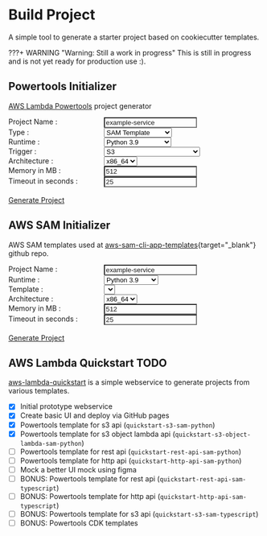 # Build Project

A simple tool to generate a starter project based on cookiecutter templates.

???+ WARNING "Warning: Still a work in progress"
    This is still in progress and is not yet ready for production use :).

<script>
function buildProject(form, path) {
    const name = form.elements["name"].value || "foo-service";
    const type = form.elements["type"].value || "sam";
    const memory = form.elements["memory"].value || "512";
    const timeout = form.elements["timeout"].value || "25";
    const architecture = form.elements["architecture"].value || "x86_64";
    const runtime = form.elements["runtime"].value;
    const trigger = form.elements["trigger"].value;
    let template = form.elements["template"].value;
    if (template !== "") {
      template = "aws-sam-cli-app-templates/" + template;
    }
    const baseUrl = 'https://4v2ies7g1m.execute-api.us-east-2.amazonaws.com/Prod';
    const uri = '/' + path + '?name=' + name + '&type=' + type + '&runtime=' + runtime + '&trigger=' + trigger + '&memory=' + memory + '&timeout=' + timeout + '&template=' + template + '&architecture=' + architecture;

    fetch(baseUrl + uri)
        .then(resp => resp.blob())
        .then(blob => {
            const url = window.URL.createObjectURL(blob);
            const a = document.createElement('a');
            a.style.display = 'none';
            a.href = url;
            a.download = 'generated-project.zip';
            document.body.appendChild(a);
            a.click();
            window.URL.revokeObjectURL(url);
        })
        .catch(() => alert('Failed to generate project!'));
}

const templates = [
  "nodejs12.x/cookiecutter-typescript-app-template",
  "nodejs12.x/cookiecutter-aws-sam-hello-nodejs",
  "nodejs12.x/cookiecutter-quick-start-cloudwatch-events",
  "nodejs12.x/cookiecutter-aws-sam-step-functions-sample-app",
  "nodejs12.x/cookiecutter-quick-start-from-scratch",
  "nodejs12.x/cookiecutter-quick-start-sns",
  "nodejs12.x/cookiecutter-quick-start-s3",
  "nodejs12.x/cookiecutter-quick-start-sqs",
  "nodejs12.x/cookiecutter-quick-start-web",
  "nodejs14.x/cookiecutter-aws-sam-hello-nodejs",
  "nodejs14.x/cookiecutter-quick-start-cloudwatch-events",
  "nodejs14.x/cookiecutter-aws-sam-step-functions-sample-app",
  "nodejs14.x/cookiecutter-quick-start-from-scratch",
  "nodejs14.x/cookiecutter-quick-start-sns",
  "nodejs14.x/cookiecutter-quick-start-s3",
  "nodejs14.x/cookiecutter-quick-start-sqs",
  "nodejs14.x/cookiecutter-aws-sam-hello-typescript-nodejs",
  "nodejs14.x/cookiecutter-quick-start-web",
  "java8.al2/cookiecutter-aws-sam-hello-java-maven",
  "java8.al2/cookiecutter-aws-sam-eventbridge-schema-app-java-maven",
  "java8.al2/cookiecutter-aws-sam-eventbridge-hello-java-maven",
  "java8.al2/cookiecutter-aws-sam-step-functions-sample-app-gradle",
  "java8.al2/cookiecutter-aws-sam-hello-java-gradle",
  "java8.al2/cookiecutter-aws-sam-eventbridge-schema-app-java-gradle",
  "java8.al2/cookiecutter-aws-sam-step-functions-sample-app-maven",
  "java8.al2/cookiecutter-aws-sam-eventbridge-hello-java-gradle",
  "java11/cookiecutter-aws-sam-hello-java-maven",
  "java11/cookiecutter-aws-sam-eventbridge-schema-app-java-maven",
  "java11/cookiecutter-aws-sam-eventbridge-hello-java-maven",
  "java11/cookiecutter-aws-sam-step-functions-sample-app-gradle",
  "java11/cookiecutter-aws-sam-hello-java-gradle",
  "java11/cookiecutter-aws-sam-eventbridge-schema-app-java-gradle",
  "java11/cookiecutter-aws-sam-step-functions-sample-app-maven",
  "java11/cookiecutter-aws-sam-eventbridge-hello-java-gradle",
  "ruby2.7/cookiecutter-aws-sam-step-functions-sample-app",
  "ruby2.7/cookiecutter-aws-sam-hello-ruby",
  "python3.7/cookiecutter-aws-sam-eventbridge-schema-app-python",
  "python3.7/cookiecutter-aws-sam-hello-python",
  "python3.7/cookiecutter-aws-sam-step-functions-sample-app",
  "python3.7/cookiecutter-aws-sam-eventBridge-python",
  "python3.8/cookiecutter-aws-sam-eventbridge-schema-app-python",
  "python3.8/cookiecutter-aws-sam-hello-python",
  "python3.8/cookiecutter-aws-sam-step-functions-sample-app",
  "python3.8/cookiecutter-aws-sam-eventBridge-python",
  "python3.8/cookiecutter-aws-sam-efs-python",
  "python3.9/cookiecutter-aws-sam-eventbridge-schema-app-python",
  "python3.9/cookiecutter-aws-sam-hello-python",
  "python3.9/cookiecutter-aws-sam-step-functions-sample-app",
  "python3.9/cookiecutter-aws-sam-step-functions-etl-python",
  "python3.9/cookiecutter-aws-sam-eventBridge-python",
  "python3.9/cookiecutter-aws-sam-efs-python",
  "go1.x/cookiecutter-aws-sam-hello-golang",
  "go1.x/cookiecutter-aws-sam-hello-step-functions-sample-app",
  "dotnet6/cookiecutter-aws-sam-hello-dotnet",
  "dotnet6/cookiecutter-aws-sam-hello-powershell",
  "dotnet6/cookiecutter-aws-sam-hello-step-functions-sample-app",
  "dotnetcore3.1/cookiecutter-aws-sam-quick-start-s3-dotnet",
  "dotnetcore3.1/cookiecutter-aws-sam-quick-start-cloudwatch-events-dotnet",
  "dotnetcore3.1/cookiecutter-aws-sam-hello-step-functions-sample-app",
  "dotnetcore3.1/cookiecutter-aws-sam-hello-powershell",
  "dotnetcore3.1/cookiecutter-aws-sam-quick-start-sns-dotnet",
  "dotnetcore3.1/cookiecutter-aws-sam-hello-dotnet",
  "dotnetcore3.1/cookiecutter-aws-sam-quick-start-web-dotnet",
  "dotnetcore3.1/cookiecutter-aws-sam-quick-start-from-scratch-dotnet",
  "dotnetcore3.1/cookiecutter-aws-sam-quick-start-sqs-dotnet"
];
function runtimeChange() {
  const form = document.getElementById('buildSamProjectForm');
  const selectedRuntime = form.elements["runtime"].value;
  const templateSelect = document.getElementById("projectTemplate");
  templateSelect.innerHTML = "";
  templates.forEach(template => {
    if (template.startsWith(selectedRuntime)) {
      const option = document.createElement("option");
      option.value = template;
      option.text = template.replace(selectedRuntime + "/", "");
      templateSelect.appendChild(option);
    }
  });
}
</script>
<style>
#buildProjectForm label{
    float: left;
    width: 190px;
}
#buildProjectForm input{
    background-color: var(--md-code-bg-color);
    color: var(--md-code-fg-color);
}
#buildSamProjectForm label{
    float: left;
    width: 190px;
}
#buildSamProjectForm input{
    background-color: var(--md-code-bg-color);
    color: var(--md-code-fg-color);
}
</style>

## Powertools Initializer

[AWS Lambda Powertools](https://awslabs.github.io/aws-lambda-powertools-python/latest/) project generator

<form id="buildProjectForm">
  <input id="template" type="hidden" value=""/>
  <label for="projectName">Project Name :</label><input id="projectName" name="name" value="example-service"><br/>
  <label for="projectType">Type :</label>
  <select id="projectType" name="type">
    <option value="sam" selected>SAM Template</option>
    <option value="cdk">AWS CDK (TODO)</option>
  </select>
  <br/>
  <label for="projectType">Runtime :</label>
  <select id="projectRuntime" name="runtime">
    <option value="python3.9" selected>Python 3.9</option>
    <option value="typescript">Java (TODO)</option>
    <option value="typescript">Typescript (TODO)</option>
  </select>
  <br/>
  <label for="projectTrigger">Trigger :</label>
  <select id="projectTrigger" name="trigger">
    <option value="s3" selected>S3</option>
    <option value="s3-object-lambda">S3 Object Lambda</option>
    <option value="rest-api">API GW Rest API</option>
    <option value="rest-api">AppSync Resolver (TODO)</option>
    <option value="rest-api">API GW Http API (TODO)</option>
    <option value="rest-api">AppSync Authorizer (TODO)</option>
  </select>
  <br/>
  <label for="projectArchitecture">Architecture :</label>
  <select id="projectArchitecture" name="architecture" required=false>
    <option value="x86_64" selected>x86_64</option>
    <option value="arm64">arm64</option>
  </select>
  <br/>
  <label for="projectMemory">Memory in MB :</label> <input id="projectMemory" name="memory" value="512"><br/>
  <label for="projectTimeout">Timeout in seconds :</label> <input id="projectTimeout" name="timeout" value="25"><br/>
  <br/><a href="#" onclick="javascript:buildProject(document.getElementById('buildProjectForm'), 'project.zip')" class="md-button md-button--primary">Generate Project</a>
</form>

## AWS SAM Initializer

AWS SAM templates used at [aws-sam-cli-app-templates](https://github.com/aws/aws-sam-cli-app-templates){target="_blank"} github repo.

<form id="buildSamProjectForm">
  <input name="type" type="hidden" value="sam"/>
  <input id="trigger" type="hidden" value=""/>
  <label for="projectName">Project Name :</label><input id="projectName" name="name" value="example-service"><br/>
  <label for="projectRuntime">Runtime :</label>
  <select id="projectRuntime" name="runtime" onchange="runtimeChange()">
    <option value="dotnetcore3.1">.NET Core 3.1</option>
    <option value="dotnet6">.NET 6</option>
    <option value="go1.x">Go 1.x</option>
    <option value="java8.al2">Java 8 (AL2)</option>
    <option value="java11">Java 11</option>
    <option value="nodejs12.x">Node 12</option>
    <option value="nodejs14.x">Node 14</option>
    <option value="python3.7">Python 3.7</option>
    <option value="python3.8">Python 3.8</option>
    <option value="python3.9" selected>Python 3.9</option>
    <option value="ruby2.7">Ruby 2.7</option>
  </select>
  <br/>
  <label for="projectTemplate">Template :</label>
  <select id="projectTemplate" name="template">
  </select>
  <br/>
  <label for="projectArchitecture">Architecture :</label>
  <select id="projectArchitecture" name="architecture" required=false>
    <option value="x86_64" selected>x86_64</option>
    <option value="arm64">arm64</option>
  </select>
  <br/>
  <label for="projectMemory">Memory in MB :</label> <input id="projectMemory" name="memory" value="512"><br/>
  <label for="projectTimeout">Timeout in seconds :</label> <input id="projectTimeout" name="timeout" value="25"><br/>
  <br/><a href="#aws-sam-template" onclick="javascript:buildProject(document.getElementById('buildSamProjectForm'), 'sam-project.zip')" class="md-button md-button--primary">Generate Project</a>
</form>
<script>
runtimeChange();
</script>

## AWS Lambda Quickstart TODO

[aws-lambda-quickstart](https://github.com/michaelbrewer/aws-lambda-quickstart) is a simple webservice to generate projects from various templates.

- [X] Initial prototype webservice
- [X] Create basic UI and deploy via GitHub pages
- [X] Powertools template for s3 api (`quickstart-s3-sam-python`)
- [X] Powertools template for s3 object lambda api (`quickstart-s3-object-lambda-sam-python`)
- [ ] Powertools template for rest api (`quickstart-rest-api-sam-python`)
- [ ] Powertools template for http api (`quickstart-http-api-sam-python`)
- [ ] Mock a better UI mock using figma
- [ ] BONUS: Powertools template for rest api (`quickstart-rest-api-sam-typescript`)
- [ ] BONUS: Powertools template for http api (`quickstart-http-api-sam-typescript`)
- [ ] BONUS: Powertools template for s3 api (`quickstart-s3-sam-typescript`)
- [ ] BONUS: Powertools CDK templates
